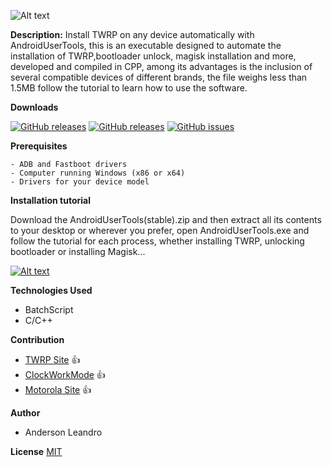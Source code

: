 ![Alt text](https://i.ibb.co/QjJmxvB/Android-User-Tools.png)

**Description:** Install TWRP on any device automatically with AndroidUserTools, this is an executable designed to automate the installation of TWRP,bootloader unlock, magisk installation and more, developed and compiled in CPP, among its advantages is the inclusion of several compatible devices of different brands, the file weighs less than 1.5MB follow the tutorial to learn how to use the software.


**Downloads**

[![GitHub releases](https://img.shields.io/badge/__runTWRP-stable-brightgreen)](https://github.com/AndersonLeandrog/RunTWRP/releases) [![GitHub releases](https://img.shields.io/badge/__runTWRP-beta-orange)](https://github.com/AndersonLeandrog/RunTWRP/releases) [![GitHub issues](https://img.shields.io/github/issues/AndersonLeandrog/RunTWRP)](https://github.com/AndersonLeandrog/RunTWRP/issues)


**Prerequisites**
```
- ADB and Fastboot drivers
- Computer running Windows (x86 or x64)
- Drivers for your device model
```

**Installation tutorial**

Download the AndroidUserTools(stable).zip and then extract all its contents to your desktop or wherever you prefer, open AndroidUserTools.exe and follow the tutorial for each process, whether installing TWRP, unlocking bootloader or installing Magisk...

[![Alt text](https://i.ibb.co/JsRKw0J/Sem-T-tulo.png)](https://www.youtube.com/watch?v=xGDmMr4wF7I&feature=youtu.be)


**Technologies Used**
- BatchScript
- C/C++


**Contribution**
- [TWRP Site](www.twrp.me) :+1:
- [ClockWorkMode](www.adb.clockworkmod.com) :+1:
- [Motorola Site](www.motorola.com.br) :+1:


**Author**
- Anderson Leandro  



**License**
[MIT](https://choosealicense.com/licenses/mit/)
